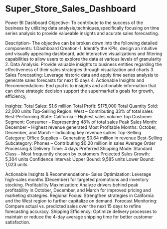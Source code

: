 # Super_Store_Sales_Dashboard
Power BI Dashboard
Objective-
To contribute to the success of the business by utilizing data analysis,techniques,specifically focusing on time series analysis to provide valueable insights and acurate sales forecasting.

Description-
The objective can be broken down into the following detailed components:
1.Dashboard Creation-1. Identify the KPls, design an intuitive and visually appealing dashboard, add interactive visualizations and filtering capabilities to allow users to explore the data at various levels of granularity
2. Data Analysis: Provide valuable insights to business entities regarding the effectiveness of their sales strategies through visualization and charts
3. Sales Forecasting: Leverage historic data and apply time series analysis to generate sales forecasts for next 15 days
4. Actionable Insights and Recommendations: End goal is to insights and actionable information that can drive strategic decision support the supermarket's goals for growth, efficiency,

Insights:
Total Sales: $1.6 million
Total Profit: $175,000
Total Quantity Sold: 22,000 units
Top-Selling Region: West – Contributing 33% of total sales
Best-Performing State: California – Highest sales volume
Top Customer Segment: Consumer – Representing 48% of total sales
Peak Sales Month: December – Highest revenue generated
Most Profitable Months: October, December, and March – Indicating key revenue spikes
Top-Selling Category: Office Supplies – Generating $0.64 million in revenue
Best-Selling Subcategory: Phones – Contributing $0.20 million in sales
Average Order Processing & Delivery Time: 4 days
Preferred Shipping Mode: Standard Class – Most frequently chosen by customers
Projected Sales Growth: 5,304 units
Confidence Interval:
Upper Bound: 9,585 units
Lower Bound: 1,023 units

Actionable Insights & Recommendations-
Sales Optimization: Leverage high-sales months (December) for targeted promotions and inventory stocking.
Profitability Maximization: Analyze drivers behind peak profitability in October, December, and March for improved pricing and marketing strategies.
Regional Focus: Strengthen strategies in California and the West region to further capitalize on demand.
Forecast Monitoring: Compare actual vs. predicted sales over the next 15 days to refine forecasting accuracy.
Shipping Efficiency: Optimize delivery processes to maintain or reduce the 4-day average shipping time for better customer satisfaction.



